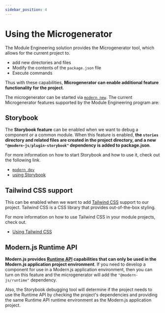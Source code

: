 ```yaml
---
sidebar_position: 4
---
```


# Using the Microgenerator

The Module Engineering solution provides the Microgenerator tool, which allows for the current project to.

- add new directories and files
- Modify the contents of the `package.json` file
- Execute commands

Thus with these capabilities, **Microgenerator can enable additional feature functionality for the project**.

The microgenerator can be started via [`modern new`](/zh/guide/command-preview). The current Microgenerator features supported by the Module Engineering program are:

## Storybook

The **Storybook feature** can be enabled when we want to debug a component or a common module. When this feature is enabled, **the `stories` directory and related files are created in the project directory, and a new `"@modern-js/plugin-storybook"` dependency is added to package.json**.

For more information on how to start Storybook and how to use it, check out the following link.

- [`modern dev`](/en/guide/command-preview#modern-dev)
- [using Storybook](xxx)

## Tailwind CSS support

This can be enabled when we want to add [Tailwind CSS](https://v2.tailwindcss.com/) support to our project. Tailwind CSS is a CSS library that provides out-of-the-box styling.

For more information on how to use Tailwind CSS in your module projects, check out.

- [Using Tailwind CSS](xxx)

## Modern.js Runtime API

**Modern.js provides [Runtime API](xxx) capabilities that can only be used in the Modern.js application project environment**. If you need to develop a component for use in a Modern.js application environment, then you can turn on this feature and the microgenerator will add the `"@modern-js/runtime"` dependency.

Also, the Storybook debugging tool will determine if the project needs to use the Runtime API by checking the project's dependencies and providing the same Runtime API runtime environment as the Modern.js application project.
